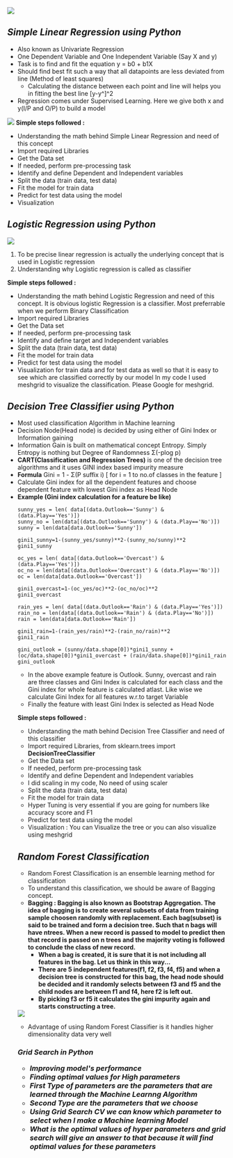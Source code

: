 <img src='https://imarticus.org/wp-content/uploads/2018/07/machine-learning.png'>

<h2><b><i>Simple Linear Regression using Python</i></b></h2>

* Also known as Univariate Regression
* One Dependent Variable and One Independent Variable (Say X and y)
* Task is to find and fit the equation y = b0 + b1X 
* Should find best fit such a way that all datapoints are less deviated from line (Method of least squares)
  * Calculating the distance between each point and line will helps you in fitting the best line [y-y^]^2
* Regression comes under Supervised Learning. Here we give both x and y(I/P and O/P) to build a model
<img src ='https://seaborn.pydata.org/_images/seaborn-regplot-1.png'>
<b>Simple steps followed :</b>
<ul> <li> Understanding the math behind Simple Linear Regression and need of this concept</li>
<li> Import required Libraries</li>
<li> Get the Data set</li>
<li> If needed, perform pre-processing task</li>
<li> Identify and define Dependent and Independent variables</li>
<li> Split the data (train data, test data)</li>
<li> Fit the model for train data</li>
<li> Predict for test data using the model</li>
<li> Visualization</li> </ul>
 

<h2><b><i>Logistic Regression using Python</i></b></h2>
<img src = 'https://s3.amazonaws.com/assets.datacamp.com/blog_assets/Preprocessing+ML/content_lr_2.png'>
<ol>
<li>To be precise linear regression is actually the underlying concept that is used in Logistic regression
<li>Understanding why Logistic regression is called as classifier </ol>

<b>Simple steps followed :</b>
<ul> <li> Understanding the math behind Logistic Regression and need of this concept. It is obvious logistic Regression is a classifier.
   Most preferrable when we perform Binary Classification</li>
<li> Import required Libraries</li>
<li> Get the Data set</li>
<li> If needed, perform pre-processing task</li>
<li> Identify and define target and Independent variables</li>
<li> Split the data (train data, test data)</li>
<li> Fit the model for train data</li>
<li> Predict for test data using the model</li>
<li> Visualization for train data and for test data as well so that it is easy to see which are classified correctly by our model
   In my code I used meshgrid to visualize the classification. Please Google for meshgrid.</li> </ul>


<h2><b><i>Decision Tree Classifier using Python</i></b></h2>
<ul><li> Most used classification Algorithm in Machine learning
<li> Decision Node(Head node) is decided by using either of Gini Index or Information gaining</li>
<li> Information Gain is built on mathematical concept Entropy. Simply Entropy is nothing but Degree of Randomness 
     Σ(-plog p)</li>
<li> <b>CART(Classification and Regression Trees)</b> is one of the decision tree algorithms and it uses GINI index based impurity            measure</li>
<li> <b>Formula</b> Gini = 1 - Σ(P suffix i) [ for i = 1 to no.of classes in the feature ] </li>
<li> Calculate Gini index for all the dependent features and choose dependent feature with lowest Gini index as Head Node</li>
<li> <b>Example (Gini index calculation for a feature be like)</b></li>
 
    sunny_yes = len( data[(data.Outlook=='Sunny') & (data.Play=='Yes')])
    sunny_no = len(data[(data.Outlook=='Sunny') & (data.Play=='No')])
    sunny = len(data[data.Outlook=='Sunny'])
    
    gini1_sunny=1-(sunny_yes/sunny)**2-(sunny_no/sunny)**2
    gini1_sunny
    
    oc_yes = len( data[(data.Outlook=='Overcast') & (data.Play=='Yes')])
    oc_no = len(data[(data.Outlook=='Overcast') & (data.Play=='No')])
    oc = len(data[data.Outlook=='Overcast'])

    gini1_overcast=1-(oc_yes/oc)**2-(oc_no/oc)**2
    gini1_overcast
    
    rain_yes = len( data[(data.Outlook=='Rain') & (data.Play=='Yes')])
    rain_no = len(data[(data.Outlook=='Rain') & (data.Play=='No')])
    rain = len(data[data.Outlook=='Rain'])

    gini1_rain=1-(rain_yes/rain)**2-(rain_no/rain)**2
    gini1_rain
    
    gini_outlook = (sunny/data.shape[0])*gini1_sunny + (oc/data.shape[0])*gini1_overcast + (rain/data.shape[0])*gini1_rain
    gini_outlook
* In the above example feature is Outlook. Sunny, overcast and rain are three classes and Gini Index is calculated for each class      and the Gini index for whole feature is calculated atlast. Like wise we calculate Gini Index for all features w.r.to target              Variable
* Finally the feature with least Gini Index is selected as Head Node
 
<b>Simple steps followed :</b>
<ul><li> Understanding the math behind Decision Tree Classifier and need of this classifier</li>
<li> Import required Libraries, from sklearn.trees import <b>DecisionTreeClassifier</b></li>
<li> Get the Data set</li>
<li> If needed, perform pre-processing task</li>
<li> Identify and define Dependent and Independent variables</li>
<li> I did scaling in my code, No need of using scaler</li> 
<li> Split the data (train data, test data)</li>
<li> Fit the model for train data</li>
<li> Hyper Tuning is very essential if you are going for numbers like accuracy score and F1</li> 
<li> Predict for test data using the model</li>
<li> Visualization : You can Visualize the tree or you can also visualize using meshgrid</li> </ul>
    
<h2><b><i>Random Forest Classification</i></b></h2>    

* Random Forest Classification is an ensemble learning method for classification
* To understand this classification, we should be aware of Bagging concept.
* <b>Bagging : Bagging is also known as Bootstrap Aggregation. The idea of bagging is to create several subsets of data
  from training sample choosen randomly with replacement. Each bag(subset) is said to be trained and form a decision tree. 
  Such that n bags will have ntrees. When a new record is passed to model to predict then that record is passed on n trees
  and the majority voting is followed to conclude the class of new record.
  * When a bag is created, it is sure that it is not including all features in the bag. Let us think in this way...
  * There are 5 independent features(f1, f2, f3, f4, f5) and when a decision tree is constructed for this bag, the head node 
    should be decided and it randomly selects between f3 and f5 and the child nodes are between f1 and f4, here f2 is left out.
  * By picking f3 or f5 it calculates the gini impurity again and starts constructing a tree.</b>
 <img src='https://prachimjoshi.files.wordpress.com/2015/07/screen_shot_2010-12-03_at_5-46-21_pm.png'>
 
  * Advantage of using Random Forest Classifier is it handles higher dimensionality data very well

<h3><b><i>Grid Search in Python
 
* Improving model's performance
* Finding optimal values for High parameters
* First Type of parameters are the parameters that are learned through the Machine Learnng Algorithm
* Second Type are the parameters that we choose
* Using <b>Grid Search CV</b> we can know which parameter to select when I make a Machine learning Model
* What is the optimal values of hyper parameters and grid search will give an answer to that because it will find optimal values for
  these parameters
